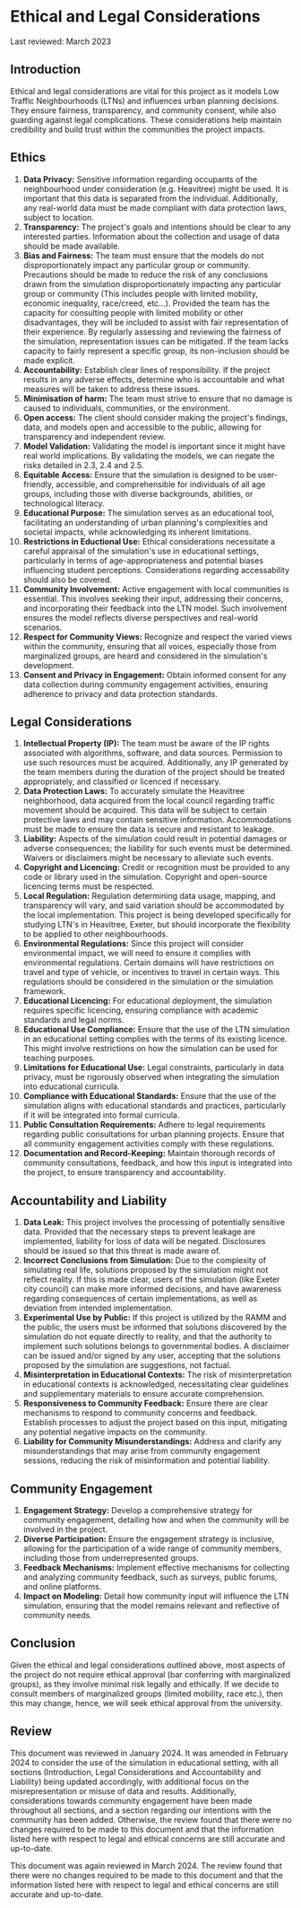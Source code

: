 # Ethical and Legal Considerations

Last reviewed: March 2023

## Introduction

Ethical and legal considerations are vital for this project as it models Low Traffic Neighbourhoods (LTNs) and influences urban planning decisions. They ensure fairness, transparency, and community consent, while also guarding against legal complications. These considerations help maintain credibility and build trust within the communities the project impacts.  


## Ethics

1. **Data Privacy:** Sensitive information regarding occupants of the neighbourhood under consideration (e.g. Heavitree) might be used. It is important that this data is separated from the individual. Additionally, any real-world data must be made compliant with data protection laws, subject to location.
2. **Transparency:** The project's goals and intentions should be clear to any interested parties. Information about the collection and usage of data should be made available. 
3. **Bias and Fairness:** The team must ensure that the models do not disproportionately impact any particular group or community. Precautions should be made to reduce the risk of any conclusions drawn from the simulation disproportionately impacting any particular group or community (This includes people with limited mobility, economic inequality, race/creed, etc...). Provided the team has the capacity for consulting people with limited mobility or other disadvantages, they will be included to assist with fair representation of their experience. By regularly assessing and reviewing the fairness of the simulation, representation issues can be mitigated. If the team lacks capacity to fairly represent a specific group, its non-inclusion should be made explicit.
4. **Accountability:** Establish clear lines of responsibility. If the project results in any adverse effects, determine who is accountable and what measures will be taken to address these issues. 
5. **Minimisation of harm:** The team must strive to ensure that no damage is caused to individuals, communities, or the environment.
6. **Open access:** The client should consider making the project's findings, data, and models open and accessible to the public, allowing for transparency and independent review.
7. **Model Validation:** Validating the model is important since it might have real world implications. By validating the models, we can negate the risks detailed in 2.3, 2.4 and 2.5. 
8. **Equitable Access:** Ensure that the simulation is designed to be user-friendly, accessible, and comprehensible for individuals of all age groups, including those with diverse backgrounds, abilities, or technological literacy.
9. **Educational Purpose:** The simulation serves as an educational tool, facilitating an understanding of urban planning's complexities and societal impacts, while acknowledging its inherent limitations.
10. **Restrictions in Eductional Use:** Ethical considerations necessitate a careful appraisal of the simulation's use in educational settings, particularly in terms of age-appropriateness and potential biases influencing student perceptions. Considerations regarding accessability should also be covered.
11. **Community Involvement:** Active engagement with local communities is essential. This involves seeking their input, addressing their concerns, and incorporating their feedback into the LTN model. Such involvement ensures the model reflects diverse perspectives and real-world scenarios.
12. **Respect for Community Views:** Recognize and respect the varied views within the community, ensuring that all voices, especially those from marginalized groups, are heard and considered in the simulation's development.
13. **Consent and Privacy in Engagement:** Obtain informed consent for any data collection during community engagement activities, ensuring adherence to privacy and data protection standards.

 
## Legal Considerations

1. **Intellectual Property (IP):** The team must be aware of the IP rights associated with algorithms, software, and data sources. Permission to use such resources must be acquired. Additionally, any IP generated by the team members during the duration of the project should be treated appropriately, and classified or licenced if necessary. 
2. **Data Protection Laws:** To accurately simulate the Heavitree neighborhood, data acquired from the local council regarding traffic movement should be acquired. This data will be subject to certain protective laws and may contain sensitive information. Accommodations must be made to ensure the data is secure and resistant to leakage.
3. **Liability:** Aspects of the simulation could result in potential damages or adverse consequences; the liability for such events must be determined. Waivers or disclaimers might be necessary to alleviate such events. 
4. **Copyright and Licencing:** Credit or recognition must be provided to any code or library used in the simulation. Copyright and open-source licencing terms must be respected. 
5. **Local Regulation:** Regulation determining data usage, mapping, and transparency will vary, and said variation should be accommodated by the local implementation. This project is being developed specifically for studying LTN's in Heavitree, Exeter, but should incorporate the flexibility to be applied to other neighbourhoods. 
6. **Environmental Regulations:** Since this project will consider environmental impact, we will need to ensure it complies with environmental regulations. Certain domains will have restrictions on travel and type of vehicle, or incentives to travel in certain ways. This regulations should be considered in the simulation or the simulation framework.
7. **Educational Licencing:** For educational deployment, the simulation requires specific licencing, ensuring compliance with academic standards and legal norms.
8. **Educational Use Compliance:** Ensure that the use of the LTN simulation in an educational setting complies with the terms of its existing licence. This might involve restrictions on how the simulation can be used for teaching purposes.
9. **Limitations for Educational Use:** Legal constraints, particularly in data privacy, must be rigorously observed when integrating the simulation into educational curricula.
10. **Compliance with Educational Standards:** Ensure that the use of the simulation aligns with educational standards and practices, particularly if it will be integrated into formal curricula.
11. **Public Consultation Requirements:** Adhere to legal requirements regarding public consultations for urban planning projects. Ensure that all community engagement activities comply with these regulations.
12. **Documentation and Record-Keeping:** Maintain thorough records of community consultations, feedback, and how this input is integrated into the project, to ensure transparency and accountability.


## Accountability and Liability

1. **Data Leak:** This project involves the processing of potentially sensitive data. Provided that the necessary steps to prevent leakage are implemented, liability for loss of data will be negated. Disclosures should be issued so that this threat is made aware of. 
2. **Incorrect Conclusions from Simulation:** Due to the complexity of simulating real life, solutions proposed by the simulation might not reflect reality. If this is made clear, users of the simulation (like Exeter city council) can make more informed decisions, and have awareness regarding consequences of certain implementations, as well as deviation from intended implementation. 
3. **Experimental Use by Public:** If this project is utilized by the RAMM and the public, the users must be informed that solutions discovered by the simulation do not equate directly to reality, and that the authority to implement such solutions belongs to governmental bodies. A disclaimer can be issued and/or signed by any user, accepting that the solutions proposed by the simulation are suggestions, not factual.
4. **Misinterpretation in Educational Contexts:** The risk of misinterpretation in educational contexts is acknowledged, necessitating clear guidelines and supplementary materials to ensure accurate comprehension.
5. **Responsiveness to Community Feedback:** Ensure there are clear mechanisms to respond to community concerns and feedback. Establish processes to adjust the project based on this input, mitigating any potential negative impacts on the community.
6. **Liability for Community Misunderstandings:** Address and clarify any misunderstandings that may arise from community engagement sessions, reducing the risk of misinformation and potential liability.

## Community Engagement

1. **Engagement Strategy:** Develop a comprehensive strategy for community engagement, detailing how and when the community will be involved in the project.
2. **Diverse Participation:** Ensure the engagement strategy is inclusive, allowing for the participation of a wide range of community members, including those from underrepresented groups.
3. **Feedback Mechanisms:** Implement effective mechanisms for collecting and analyzing community feedback, such as surveys, public forums, and online platforms.
4. **Impact on Modeling:** Detail how community input will influence the LTN simulation, ensuring that the model remains relevant and reflective of community needs.

## Conclusion
Given the ethical and legal considerations outlined above, most aspects of the project do not require ethical approval (bar conferring with marginalized groups), as they involve minimal risk legally and ethically. If we decide to consult members of marginalized groups (limited mobility, race etc.), then this may change, hence, we will seek ethical approval from the university.

## Review

This document was reviewed in January 2024. It was amended in February 2024 to consider the use of the simulation in educational setting, with all sections (Introduction, Legal Considerations and Accountability and Liability) being updated accordingly, with additional focus on
the misrepresentation or misuse of data and results. Additionally, considerations towards community engagement have been made throughout all sections, and a section regarding our intentions with the community has been added. Otherwise, the review found that there were no changes required to be made to this document and that the information listed here with respect to legal and ethical concerns are still accurate and up-to-date.

This document was again reviewed in March 2024. The review found that there were no changes required to be made to this document and that the information listed here with respect to legal and ethical concerns are still accurate and up-to-date.
